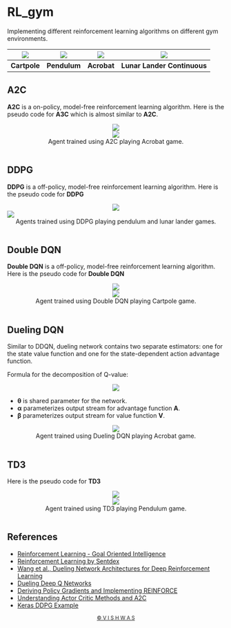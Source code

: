 # RL_gym

Implementing different reinforcement learning algorithms on different gym environments.

| <div align="center"><img src="assets/CP-final_reinforce.gif" /></div> | <div align="center"><img src="assets/Pend_final_DDPG.gif"  /></div> | <div align='center'><img src="assets/AB-final_A2C.gif" /></div> | <div align="center"><img src="assets/LLC-final_DDPG.gif"  /></div> |
| ------------------------------------------------------------ | ------------------------------------------------------------ | ------------------------------------------------------------ | ------------------------------------------------------------ |
| <div align="center">**Cartpole**</div>                       | <div align="center">**Pendulum**</div>                       | <div align="center">**Acrobat**</div>                        | <div align="center">**Lunar Lander Continuous**</div>        |

## A2C

**A2C** is a on-policy, model-free reinforcement learning algorithm. Here is the pseudo code for **A3C** which is almost similar to **A2C**.

<div align="center"><img src="assets/A2C.jpg"/></div>

<table align='center'>
  <tr>
    <tb><div align="center"><img src="assets/AB-final_A2C.gif"/></div></tb>
  </tr>
   <tr>
       <tb><div align="center">Agent trained using A2C playing Acrobat game.</div></tb>
  </tr>
</table>



## DDPG

**DDPG** is a off-policy, model-free reinforcement learning algorithm. Here is the pseudo code for **DDPG**

<div align="center"><img src="assets/DDPG.jpg"/></div>

<table align='center'>
  <tr>
    <tb><span align="center"><img src="assets/LLC-final_DDPG.gif"  /></span></tb>
  </tr>
  <tr>
       <tb><div align="center">Agents trained using DDPG playing pendulum and lunar lander games.</div></tb>
  </tr>
</table>


## Double DQN

**Double DQN** is a off-policy, model-free reinforcement learning algorithm. Here is the pseudo code for **Double DQN**

<div align="center"><img src="assets/Double_DQN.jpg"/></div>

<table align='center'>
  <tr>
    <tb><div align="center"><img src="assets/CP-final_DDQN.gif"/></div></tb>
  </tr>
   <tr>
       <tb><div align="center">Agent trained using Double DQN playing Cartpole game.</div></tb>
  </tr>
</table>

## Dueling DQN

Similar to DDQN, dueling network contains two separate estimators: one for the state value function and one for the state-dependent action advantage function. 

Formula for the decomposition of Q-value:

<div align="center"><img src="assets/Duel_DQN.jpg"/></div>

-  **θ** is shared parameter for the network.
- **α** parameterizes output stream for advantage function **Α**.
- **β** parameterizes output stream for value function **V**.

<table align='center'>
  <tr>
    <tb><div align="center"><img src="assets/AB-final.gif" /></div></tb>
  </tr>
   <tr>
       <tb><div align="center">Agent trained using Dueling DQN playing Acrobat game.</div></tb>
  </tr>
</table>

## TD3

Here is the pseudo code for **TD3**

<div align="center"><img src="assets/TD3.jpg"/></div>

<table align='center'>
  <tr>
    <tb><div align="center"><img src="assets/Pend-final_TD3.gif"  /></div></tb>
  </tr>
   <tr>
       <tb><div align="center">Agent trained using TD3 playing Pendulum game.</div></tb>
  </tr>
</table>

## References

* [Reinforcement Learning - Goal Oriented Intelligence](https://www.youtube.com/playlist?list=PLZbbT5o_s2xoWNVdDudn51XM8lOuZ_Njv)
* [Reinforcement Learning by Sentdex](https://www.youtube.com/playlist?list=PLQVvvaa0QuDezJFIOU5wDdfy4e9vdnx-7)
* [Wang et al., Dueling Network Architectures for Deep Reinforcement Learning](https://arxiv.org/pdf/1511.06581.pdf)
* [Dueling Deep Q Networks](https://towardsdatascience.com/dueling-deep-q-networks-81ffab672751)
* [Deriving Policy Gradients and Implementing REINFORCE](https://medium.com/@thechrisyoon/deriving-policy-gradients-and-implementing-reinforce-f887949bd63)
* [Understanding Actor Critic Methods and A2C](https://towardsdatascience.com/understanding-actor-critic-methods-931b97b6df3f)
* [Keras DDPG Example](https://keras.io/examples/rl/ddpg_pendulum/)

<div align="center"><small><a href="https://github.com/vstark21">&copy V I S H W A S</a></small></div>